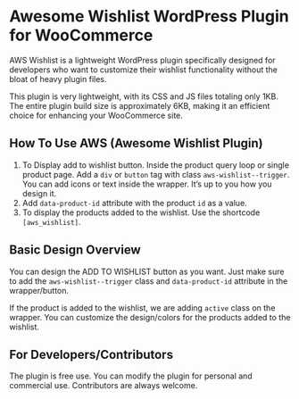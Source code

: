 # Awesome Wishlist WordPress Plugin for WooCommerce

AWS Wishlist is a lightweight WordPress plugin specifically designed for developers who want to customize their wishlist functionality without the bloat of heavy plugin files.

This plugin is very lightweight, with its CSS and JS files totaling only 1KB. The entire plugin build size is approximately 6KB, making it an efficient choice for enhancing your WooCommerce site.

## How To Use AWS (Awesome Wishlist Plugin)
1. To Display add to wishlist button. Inside the product query loop or single product page. Add a `div` or `button` tag with class `aws-wishlist--trigger`. You can add icons or text inside the wrapper. It’s up to you how you design it.
2. Add `data-product-id` attribute with the product `id` as a value.
3. To display the products added to the wishlist. Use the shortcode `[aws_wishlist]`.

## Basic Design Overview
You can design the ADD TO WISHLIST button as you want. Just make sure to add the `aws-wishlist--trigger` class and `data-product-id` attribute in the wrapper/button.

If the product is added to the wishlist, we are adding `active` class on the wrapper. You can customize the design/colors for the products added to the wishlist.


## For Developers/Contributors
The plugin is free use. You can modify the plugin for personal and commercial use. Contributors are always welcome.

